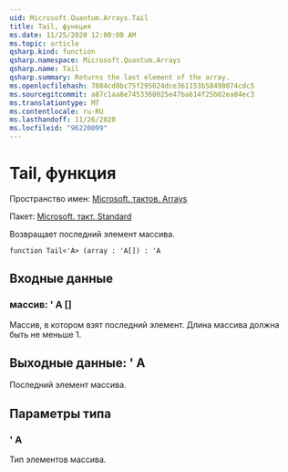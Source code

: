 ```yaml
---
uid: Microsoft.Quantum.Arrays.Tail
title: Tail, функция
ms.date: 11/25/2020 12:00:00 AM
ms.topic: article
qsharp.kind: function
qsharp.namespace: Microsoft.Quantum.Arrays
qsharp.name: Tail
qsharp.summary: Returns the last element of the array.
ms.openlocfilehash: 7084cd8bc75f295024dce361153b58490074cdc5
ms.sourcegitcommit: a87c1aa8e7453360025e47ba614f25b02ea84ec3
ms.translationtype: MT
ms.contentlocale: ru-RU
ms.lasthandoff: 11/26/2020
ms.locfileid: "96220099"
---
```

# <a name="tail-function"></a>Tail, функция

Пространство имен: [Microsoft. тактов. Arrays](xref:Microsoft.Quantum.Arrays)

Пакет: [Microsoft. такт. Standard](https://nuget.org/packages/Microsoft.Quantum.Standard)


Возвращает последний элемент массива.

```qsharp
function Tail<'A> (array : 'A[]) : 'A
```


## <a name="input"></a>Входные данные

### <a name="array--a"></a>массив: ' A []

Массив, в котором взят последний элемент. Длина массива должна быть не меньше 1.



## <a name="output--a"></a>Выходные данные: ' A

Последний элемент массива.

## <a name="type-parameters"></a>Параметры типа

### <a name="a"></a>' A

Тип элементов массива.
